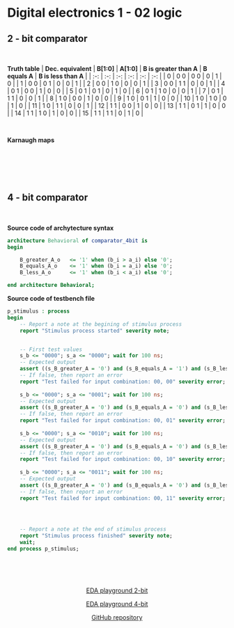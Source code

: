 # Digital electronics 1 - 02 logic

## 2 - bit comparator


<br>

**Truth table**
| **Dec. equivalent** | **B[1:0]** | **A[1:0]** | **B is greater than A** | **B equals A** | **B is less than A** |
| :-: | :-: | :-: | :-: | :-: | :-: |
| 0 | 0 0 | 0 0 | 0 | 1 | 0 |
| 1 | 0 0 | 0 1 | 0 | 0 | 1 |
| 2 | 0 0 | 1 0 | 0 | 0 | 1 |
| 3 | 0 0 | 1 1 | 0 | 0 | 1 |
| 4 | 0 1 | 0 0 | 1 | 0 | 0 |
| 5 | 0 1 | 0 1 | 0 | 1 | 0 |
| 6 | 0 1 | 1 0 | 0 | 0 | 1 |
| 7 | 0 1 | 1 1 | 0 | 0 | 1 |
| 8 | 1 0 | 0 0 | 1 | 0 | 0 |
| 9 | 1 0 | 0 1 | 1 | 0 | 0 |
| 10 | 1 0 | 1 0 | 0 | 1 | 0 |
| 11 | 1 0 | 1 1 | 0 | 0 | 1 |
| 12 | 1 1 | 0 0 | 1 | 0 | 0 |
| 13 | 1 1 | 0 1 | 1 | 0 | 0 |
| 14 | 1 1 | 1 0 | 1 | 0 | 0 |
| 15 | 1 1 | 1 1 | 0 | 1 | 0 |

<br>

**Karnaugh maps**








<br>
<br>
<br>
<br>

## 4 - bit comparator


<br>

**Source code of archytecture syntax**
```vhdl
architecture Behavioral of comparator_4bit is
begin

    B_greater_A_o   <= '1' when (b_i > a_i) else '0';
    B_equals_A_o    <= '1' when (b_i = a_i) else '0';
    B_less_A_o      <= '1' when (b_i < a_i) else '0';

end architecture Behavioral;
```
**Source code of testbench file**
```vhdl
p_stimulus : process
begin
    -- Report a note at the begining of stimulus process
    report "Stimulus process started" severity note;


    -- First test values
    s_b <= "0000"; s_a <= "0000"; wait for 100 ns;
    -- Expected output
    assert ((s_B_greater_A = '0') and (s_B_equals_A = '1') and (s_B_less_A = '0'))
    -- If false, then report an error
    report "Test failed for input combination: 00, 00" severity error;
    
    s_b <= "0000"; s_a <= "0001"; wait for 100 ns;
    -- Expected output
    assert ((s_B_greater_A = '0') and (s_B_equals_A = '0') and (s_B_less_A = '1'))
    -- If false, then report an error
    report "Test failed for input combination: 00, 01" severity error;
    
    s_b <= "0000"; s_a <= "0010"; wait for 100 ns;
    -- Expected output
    assert ((s_B_greater_A = '0') and (s_B_equals_A = '0') and (s_B_less_A = '1'))
    -- If false, then report an error
    report "Test failed for input combination: 00, 10" severity error;
    
    s_b <= "0000"; s_a <= "0011"; wait for 100 ns;
    -- Expected output
    assert ((s_B_greater_A = '0') and (s_B_equals_A = '0') and (s_B_less_A = '1'))
    -- If false, then report an error
    report "Test failed for input combination: 00, 11" severity error;
    



    -- Report a note at the end of stimulus process
    report "Stimulus process finished" severity note;
    wait;
end process p_stimulus;
```


<br>
<br>
<br>

<p align="center"> <a href="https://www.edaplayground.com/x/P3vQ">EDA playground 2-bit</a> </p>
<p align="center"> <a href="https://www.edaplayground.com/x/NKMz">EDA playground 4-bit</a> </p>
<p align="center"> <a href="https://github.com/Jofadodo/Digital-electronics-1">GitHub repository</a> </p>